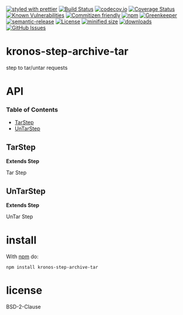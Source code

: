 [![styled with prettier](https://img.shields.io/badge/styled_with-prettier-ff69b4.svg)](https://github.com/prettier/prettier)
[![Build Status](https://secure.travis-ci.org/Kronos-Integration/kronos-step-archive-tar.png)](http://travis-ci.org/Kronos-Integration/kronos-step-archive-tar)
[![codecov.io](http://codecov.io/github/Kronos-Integration/kronos-step-archive-tar/coverage.svg?branch=master)](http://codecov.io/github/Kronos-Integration/kronos-step-archive-tar?branch=master)
[![Coverage Status](https://coveralls.io/repos/Kronos-Integration/kronos-step-archive-tar/badge.svg)](https://coveralls.io/r/Kronos-Integration/kronos-step-archive-tar)
[![Known Vulnerabilities](https://snyk.io/test/github/Kronos-Integration/kronos-step-archive-tar/badge.svg)](https://snyk.io/test/github/Kronos-Integration/kronos-step-archive-tar)
[![Commitizen friendly](https://img.shields.io/badge/commitizen-friendly-brightgreen.svg)](http://commitizen.github.io/cz-cli/)
[![npm](https://img.shields.io/npm/v/kronos-step-archive-tar.svg)](https://www.npmjs.com/package/kronos-step-archive-tar)
[![Greenkeeper](https://badges.greenkeeper.io/Kronos-Integration/kronos-step-archive-tar.svg)](https://greenkeeper.io/)
[![semantic-release](https://img.shields.io/badge/%20%20%F0%9F%93%A6%F0%9F%9A%80-semantic--release-e10079.svg)](https://github.com/Kronos-Integration/kronos-step-archive-tar)
[![License](https://img.shields.io/badge/License-BSD%203--Clause-blue.svg)](https://opensource.org/licenses/BSD-3-Clause)
[![minified size](https://badgen.net/bundlephobia/min/kronos-step-archive-tar)](https://bundlephobia.com/result?p=kronos-step-archive-tar)
[![downloads](http://img.shields.io/npm/dm/kronos-step-archive-tar.svg?style=flat-square)](https://npmjs.org/package/kronos-step-archive-tar)
[![GitHub Issues](https://img.shields.io/github/issues/Kronos-Integration/kronos-step-archive-tar.svg?style=flat-square)](https://github.com/Kronos-Integration/kronos-step-archive-tar/issues)

# kronos-step-archive-tar

step to tar/untar requests

# API

<!-- Generated by documentation.js. Update this documentation by updating the source code. -->

### Table of Contents

-   [TarStep](#tarstep)
-   [UnTarStep](#untarstep)

## TarStep

**Extends Step**

Tar Step

## UnTarStep

**Extends Step**

UnTar Step

# install

With [npm](http://npmjs.org) do:

```shell
npm install kronos-step-archive-tar
```

# license

BSD-2-Clause
